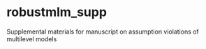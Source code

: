 # robustmlm_supp
Supplemental materials for manuscript on assumption violations of multilevel models

